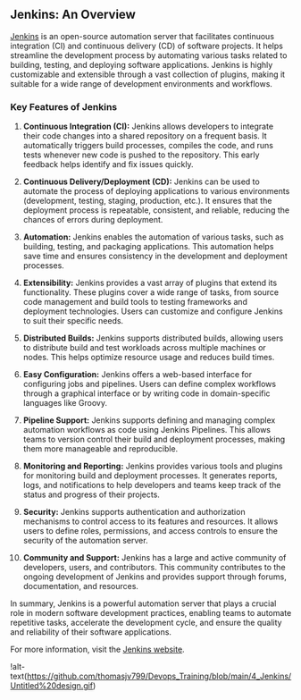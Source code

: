 ## Jenkins: An Overview

[Jenkins](https://www.jenkins.io/) is an open-source automation server that facilitates continuous integration (CI) and continuous delivery (CD) of software projects. It helps streamline the development process by automating various tasks related to building, testing, and deploying software applications. Jenkins is highly customizable and extensible through a vast collection of plugins, making it suitable for a wide range of development environments and workflows.

### Key Features of Jenkins

1. **Continuous Integration (CI):** Jenkins allows developers to integrate their code changes into a shared repository on a frequent basis. It automatically triggers build processes, compiles the code, and runs tests whenever new code is pushed to the repository. This early feedback helps identify and fix issues quickly.

2. **Continuous Delivery/Deployment (CD):** Jenkins can be used to automate the process of deploying applications to various environments (development, testing, staging, production, etc.). It ensures that the deployment process is repeatable, consistent, and reliable, reducing the chances of errors during deployment.

3. **Automation:** Jenkins enables the automation of various tasks, such as building, testing, and packaging applications. This automation helps save time and ensures consistency in the development and deployment processes.

4. **Extensibility:** Jenkins provides a vast array of plugins that extend its functionality. These plugins cover a wide range of tasks, from source code management and build tools to testing frameworks and deployment technologies. Users can customize and configure Jenkins to suit their specific needs.

5. **Distributed Builds:** Jenkins supports distributed builds, allowing users to distribute build and test workloads across multiple machines or nodes. This helps optimize resource usage and reduces build times.

6. **Easy Configuration:** Jenkins offers a web-based interface for configuring jobs and pipelines. Users can define complex workflows through a graphical interface or by writing code in domain-specific languages like Groovy.

7. **Pipeline Support:** Jenkins supports defining and managing complex automation workflows as code using Jenkins Pipelines. This allows teams to version control their build and deployment processes, making them more manageable and reproducible.

8. **Monitoring and Reporting:** Jenkins provides various tools and plugins for monitoring build and deployment processes. It generates reports, logs, and notifications to help developers and teams keep track of the status and progress of their projects.

9. **Security:** Jenkins supports authentication and authorization mechanisms to control access to its features and resources. It allows users to define roles, permissions, and access controls to ensure the security of the automation server.

10. **Community and Support:** Jenkins has a large and active community of developers, users, and contributors. This community contributes to the ongoing development of Jenkins and provides support through forums, documentation, and resources.

In summary, Jenkins is a powerful automation server that plays a crucial role in modern software development practices, enabling teams to automate repetitive tasks, accelerate the development cycle, and ensure the quality and reliability of their software applications.

For more information, visit the [Jenkins website](https://www.jenkins.io/).


!alt-text(https://github.com/thomasjv799/Devops_Training/blob/main/4_Jenkins/Untitled%20design.gif)
